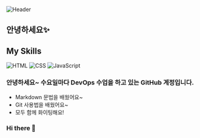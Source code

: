 ![Header](https://capsule-render.vercel.app/api?type=wave&color=auto&height=300&section=header&text=수요일수업&fontSize=90)


## 안녕하세요✨

## My Skills
![HTML](https://img.shields.io/badge/HTML-E34F26)
![CSS](https://img.shields.io/badge/CSS-1572B6)
![JavaScript](https://img.shields.io/badge/JavaScript-F7DF1E)


### 안녕하세요~ 수요일마다 DevOps 수업을 하고 있는 GitHub 계정입니다.

- Markdown 문법을 배웠어요~
- Git 사용법을 배웠어요~
- 모두 함께 화이팅해요!


### Hi there 👋

<!--
**expandsource-wed/expandsource-wed** is a ✨ _special_ ✨ repository because its `README.md` (this file) appears on your GitHub profile.

Here are some ideas to get you started:

- 🔭 I’m currently working on ...
- 🌱 I’m currently learning ...
- 👯 I’m looking to collaborate on ...
- 🤔 I’m looking for help with ...
- 💬 Ask me about ...
- 📫 How to reach me: ...
- 😄 Pronouns: ...
- ⚡ Fun fact: ...
-->
